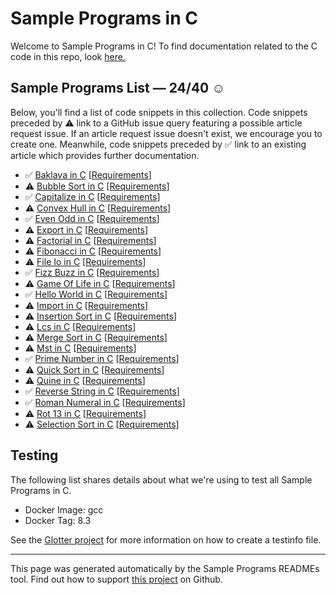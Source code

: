 # Sample Programs in C

Welcome to Sample Programs in C! To find documentation related to the C code in this repo, look [here.](https://sample-programs.therenegadecoder.com/languages/c)

## Sample Programs List — 24/40 :relaxed:

Below, you'll find a list of code snippets in this collection. Code snippets preceded by :warning: link to a GitHub issue query featuring a possible article request issue. If an article request issue doesn't exist, we encourage you to create one. Meanwhile, code snippets preceded by :white_check_mark: link to an existing article which provides further documentation.

- :white_check_mark: [Baklava in C](https://sample-programs.therenegadecoder.com/projects/baklava/c) [[Requirements](https://sample-programs.therenegadecoder.com/projects/baklava)]
- :warning: [Bubble Sort in C](https://github.com//TheRenegadeCoder/sample-programs-website/issues?utf8=%E2%9C%93&q=is%3Aissue+is%3Aopen+bubble+sort+c) [[Requirements](https://sample-programs.therenegadecoder.com/projects/bubble-sort)]
- :white_check_mark: [Capitalize in C](https://sample-programs.therenegadecoder.com/projects/capitalize/c) [[Requirements](https://sample-programs.therenegadecoder.com/projects/capitalize)]
- :warning: [Convex Hull in C](https://github.com//TheRenegadeCoder/sample-programs-website/issues?utf8=%E2%9C%93&q=is%3Aissue+is%3Aopen+convex+hull+c) [[Requirements](https://sample-programs.therenegadecoder.com/projects/convex-hull)]
- :white_check_mark: [Even Odd in C](https://sample-programs.therenegadecoder.com/projects/even-odd/c) [[Requirements](https://sample-programs.therenegadecoder.com/projects/even-odd)]
- :warning: [Export in C](https://github.com//TheRenegadeCoder/sample-programs-website/issues?utf8=%E2%9C%93&q=is%3Aissue+is%3Aopen+export+c) [[Requirements](https://sample-programs.therenegadecoder.com/projects/import-export)]
- :warning: [Factorial in C](https://github.com//TheRenegadeCoder/sample-programs-website/issues?utf8=%E2%9C%93&q=is%3Aissue+is%3Aopen+factorial+c) [[Requirements](https://sample-programs.therenegadecoder.com/projects/factorial)]
- :warning: [Fibonacci in C](https://github.com//TheRenegadeCoder/sample-programs-website/issues?utf8=%E2%9C%93&q=is%3Aissue+is%3Aopen+fibonacci+c) [[Requirements](https://sample-programs.therenegadecoder.com/projects/fibonacci)]
- :warning: [File Io in C](https://github.com//TheRenegadeCoder/sample-programs-website/issues?utf8=%E2%9C%93&q=is%3Aissue+is%3Aopen+file+io+c) [[Requirements](https://sample-programs.therenegadecoder.com/projects/file-io)]
- :white_check_mark: [Fizz Buzz in C](https://sample-programs.therenegadecoder.com/projects/fizz-buzz/c) [[Requirements](https://sample-programs.therenegadecoder.com/projects/fizz-buzz)]
- :warning: [Game Of Life in C](https://github.com//TheRenegadeCoder/sample-programs-website/issues?utf8=%E2%9C%93&q=is%3Aissue+is%3Aopen+game+of+life+c) [[Requirements](https://sample-programs.therenegadecoder.com/projects/game-of-life)]
- :white_check_mark: [Hello World in C](https://sample-programs.therenegadecoder.com/projects/hello-world/c) [[Requirements](https://sample-programs.therenegadecoder.com/projects/hello-world)]
- :warning: [Import in C](https://github.com//TheRenegadeCoder/sample-programs-website/issues?utf8=%E2%9C%93&q=is%3Aissue+is%3Aopen+import+c) [[Requirements](https://sample-programs.therenegadecoder.com/projects/import-export)]
- :warning: [Insertion Sort in C](https://github.com//TheRenegadeCoder/sample-programs-website/issues?utf8=%E2%9C%93&q=is%3Aissue+is%3Aopen+insertion+sort+c) [[Requirements](https://sample-programs.therenegadecoder.com/projects/insertion-sort)]
- :warning: [Lcs in C](https://github.com//TheRenegadeCoder/sample-programs-website/issues?utf8=%E2%9C%93&q=is%3Aissue+is%3Aopen+lcs+c) [[Requirements](https://sample-programs.therenegadecoder.com/projects/lcs)]
- :warning: [Merge Sort in C](https://github.com//TheRenegadeCoder/sample-programs-website/issues?utf8=%E2%9C%93&q=is%3Aissue+is%3Aopen+merge+sort+c) [[Requirements](https://sample-programs.therenegadecoder.com/projects/merge-sort)]
- :warning: [Mst in C](https://github.com//TheRenegadeCoder/sample-programs-website/issues?utf8=%E2%9C%93&q=is%3Aissue+is%3Aopen+mst+c) [[Requirements](https://sample-programs.therenegadecoder.com/projects/mst)]
- :white_check_mark: [Prime Number in C](https://sample-programs.therenegadecoder.com/projects/prime-number/c) [[Requirements](https://sample-programs.therenegadecoder.com/projects/prime-number)]
- :warning: [Quick Sort in C](https://github.com//TheRenegadeCoder/sample-programs-website/issues?utf8=%E2%9C%93&q=is%3Aissue+is%3Aopen+quick+sort+c) [[Requirements](https://sample-programs.therenegadecoder.com/projects/quick-sort)]
- :warning: [Quine in C](https://github.com//TheRenegadeCoder/sample-programs-website/issues?utf8=%E2%9C%93&q=is%3Aissue+is%3Aopen+quine+c) [[Requirements](https://sample-programs.therenegadecoder.com/projects/quine)]
- :white_check_mark: [Reverse String in C](https://sample-programs.therenegadecoder.com/projects/reverse-string/c) [[Requirements](https://sample-programs.therenegadecoder.com/projects/reverse-string)]
- :white_check_mark: [Roman Numeral in C](https://sample-programs.therenegadecoder.com/projects/roman-numeral/c) [[Requirements](https://sample-programs.therenegadecoder.com/projects/roman-numeral)]
- :warning: [Rot 13 in C](https://github.com//TheRenegadeCoder/sample-programs-website/issues?utf8=%E2%9C%93&q=is%3Aissue+is%3Aopen+rot+13+c) [[Requirements](https://sample-programs.therenegadecoder.com/projects/rot-13)]
- :warning: [Selection Sort in C](https://github.com//TheRenegadeCoder/sample-programs-website/issues?utf8=%E2%9C%93&q=is%3Aissue+is%3Aopen+selection+sort+c) [[Requirements](https://sample-programs.therenegadecoder.com/projects/selection-sort)]

## Testing

The following list shares details about what we're using to test all Sample Programs in C.

- Docker Image: gcc
- Docker Tag: 8.3

See the [Glotter project](https://github.com/auroq/glotter) for more information on how to create a testinfo file.

---

This page was generated automatically by the Sample Programs READMEs tool. Find out how to support [this project](https://github.com/TheRenegadeCoder/sample-programs-readmes) on Github.